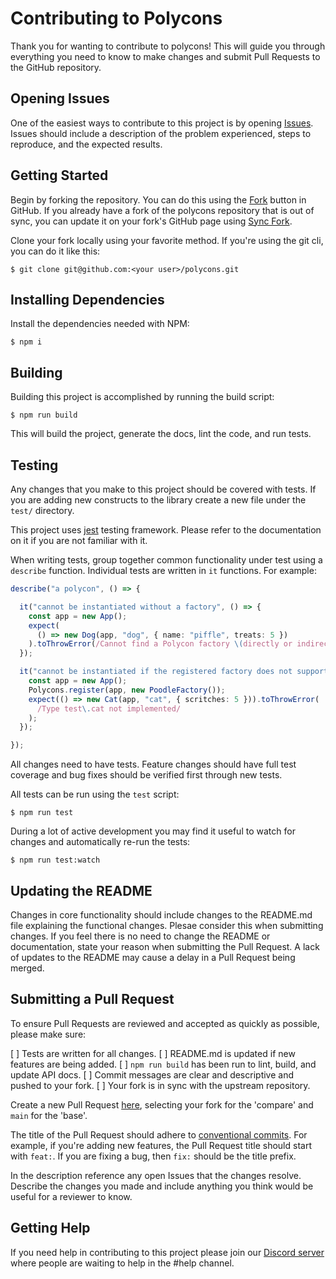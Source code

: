 # Contributing to Polycons

Thank you for wanting to contribute to polycons! This will guide you through everything you need to know to make changes 
and submit Pull Requests to the GitHub repository.

## Opening Issues

One of the easiest ways to contribute to this project is by opening [Issues](https://github.com/monadahq/polycons/issues/new).
Issues should include a description of the problem experienced, steps to reproduce, and the expected results.

## Getting Started

Begin by forking the repository. You can do this using the [Fork](https://github.com/mbonig/so-notifier/fork) button in 
GitHub. If you already have a fork of the polycons repository that is out of sync, you can update it on your fork's 
GitHub page using [Sync Fork].

[Sync Fork]: https://docs.github.com/en/pull-requests/collaborating-with-pull-requests/working-with-forks/syncing-a-fork
Clone your fork locally using your favorite method. If you're using the git cli, you can do it like this:

```shell
$ git clone git@github.com:<your user>/polycons.git
```

## Installing Dependencies

Install the dependencies needed with NPM:

```shell
$ npm i
```

## Building

Building this project is accomplished by running the build script:

```shell
$ npm run build
```

This will build the project, generate the docs, lint the code, and run tests.

## Testing

Any changes that you make to this project should be covered with tests. If you are adding new constructs to the 
library create a new file under the `test/` directory.

This project uses [jest](https://jestjs.io/) testing framework. Please refer to the documentation on it if you are not 
familiar with it. 

When writing tests, group together common functionality under test using a `describe` function. Individual tests are 
written in `it` functions. For example:

```typescript
describe("a polycon", () => {

  it("cannot be instantiated without a factory", () => {
    const app = new App();
    expect(
      () => new Dog(app, "dog", { name: "piffle", treats: 5 })
    ).toThrowError(/Cannot find a Polycon factory \(directly or indirectly\)/);
  });

  it("cannot be instantiated if the registered factory does not support it", () => {
    const app = new App();
    Polycons.register(app, new PoodleFactory());
    expect(() => new Cat(app, "cat", { scritches: 5 })).toThrowError(
      /Type test\.cat not implemented/
    );
  });

});
```

All changes need to have tests. Feature changes should have full test coverage and bug fixes should be verified first
through new tests. 

All tests can be run using the `test` script:

```shell
$ npm run test
```

During a lot of active development you may find it useful to watch for changes and automatically re-run the tests:

```shell
$ npm run test:watch
```

## Updating the README

Changes in core functionality should include changes to the README.md file explaining the functional changes. Plesae 
consider this when submitting changes. If you feel there is no need to change the README or documentation,
state your reason when submitting the Pull Request. A lack of updates to the README may cause a delay in a Pull Request 
being merged.

## Submitting a Pull Request

To ensure Pull Requests are reviewed and accepted as quickly as possible, please make sure:

[ ] Tests are written for all changes.
[ ] README.md is updated if new features are being added.
[ ] `npm run build` has been run to lint, build, and update API docs.
[ ] Commit messages are clear and descriptive and pushed to your fork.
[ ] Your fork is in sync with the upstream repository.

Create a new Pull Request [here](https://github.com/monadahq/polycons/compare), selecting your fork for the 'compare' 
and `main` for the 'base'. 

The title of the Pull Request should adhere to [conventional commits](https://www.conventionalcommits.org). For example, 
if you're adding new features, the Pull Request title should start with `feat:`. If you are fixing a bug, then `fix:` 
should be the title prefix.

In the description reference any open Issues that the changes resolve. Describe the changes you made and include anything
you think would be useful for a reviewer to know.

## Getting Help

If you need help in contributing to this project please join our [Discord server](https://discord.gg/5KP9KNcB) where 
people are waiting to help in the #help channel.
